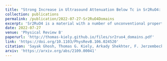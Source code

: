 ```yaml
---
title: "Strong Increase in Ultrasound Attenuation Below Tc in Sr2RuO4: Possible Evidence for Domains"
collection: publications
permalink: /publication/2022-07-27-Sr2RuO4Domains
excerpt: 'Sr2RuO4 is a material with a number of unconventional properties. In particular, the nature of its superconducting gap is disputed. This paper reports on a study of ultrasound attenuation in Sr2RuO4 across the superconducting transition. The experiments, performed by Sayak Ghosh in the lab of Brad Ramshaw, found that the ultrasound attenuation constant increases as one decreases the temperature below Tc. My contribution to this work was to model this result, which disagrees with conventional s-wave BCS theory, using a variety of other gap functions. I found that an inversion-symmetry-breaking gap function (e.g. p-wave) can induce such a peak in the attenuation constant, but we determined that their observation is more likely due to domain wall fluctuations between regions with different superconducting order parameters.'
date: 2022-07-27
venue: 'Physical Review B'
paperurl: 'http://thomas-kiely.github.io/files/sr2ruo4_domains.pdf'
link: 'https://doi.org/10.1103/PhysRevB.106.024520'
citation: 'Sayak Ghosh, Thomas G. Kiely, Arkady Shekhter, F. Jerzembeck, N. Kikugawa, Dmitry A. Sokolov, A. P. Mackenzie, and B. J. Ramshaw, Phys. Rev. B 106, 024520 (2022)'
arxiv: 'https://arxiv.org/abs/2109.00041'
---
```

<!-- This paper is about the number 1. The number 2 is left for future work.

[Download paper here](http://academicpages.github.io/files/paper1.pdf)

Recommended citation: T. G. Kiely and Erich J. Mueller, Phys. Rev. B 104, 165143 (2021) -->